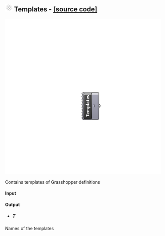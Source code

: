 ## ![](../../images/icons/Templates.png) Templates - [[source code]](https://github.com/Eddy3D-Dev/Eddy3D/tree/dev/Templates.cs)

![](../../images/components/Templates.png)

Contains templates of Grasshopper definitions

#### Input

#### Output
* ##### T
Names of the templates